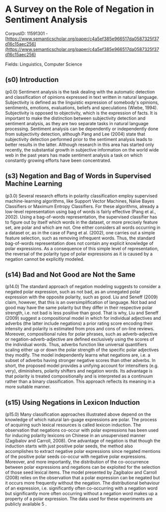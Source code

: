 # A Survey on the Role of Negation in Sentiment Analysis

CorpusID: 11591301 - [https://www.semanticscholar.org/paper/c4a5ef385e966517da0587325f37d16c15aec256](https://www.semanticscholar.org/paper/c4a5ef385e966517da0587325f37d16c15aec256)

Fields: Linguistics, Computer Science

## (s0) Introduction
(p0.0) Sentiment analysis is the task dealing with the automatic detection and classification of opinions expressed in text written in natural language. Subjectivity is defined as the linguistic expression of somebody's opinions, sentiments, emotions, evaluations, beliefs and speculations (Wiebe, 1994). Subjectivity is opposed to objectivity, which is the expression of facts. It is important to make the distinction between subjectivity detection and sentiment analysis, as they are two separate tasks in natural language processing. Sentiment analysis can be dependently or independently done from subjectivity detection, although Pang and Lee (2004) state that subjectivity detection performed prior to the sentiment analysis leads to better results in the latter. Although research in this area has started only recently, the substantial growth in subjective information on the world wide web in the past years has made sentiment analysis a task on which constantly growing efforts have been concentrated.
## (s3) Negation and Bag of Words in Supervised Machine Learning
(p3.0) Several research efforts in polarity classification employ supervised machine-learning algorithms, like Support Vector Machines, Naïve Bayes Classifiers or Maximum Entropy Classifiers. For these algorithms, already a low-level representation using bag of words is fairly effective (Pang et al., 2002). Using a bag-of-words representation, the supervised classifier has to figure out by itself which words in the dataset, or more precisely feature set, are polar and which are not. One either considers all words occurring in a dataset or, as in the case of Pang et al. (2002), one carries out a simple feature selection, such as removing infrequent words. Thus, the standard bag-of-words representation does not contain any explicit knowledge of polar expressions. As a consequence of this simple level of representation, the reversal of the polarity type of polar expressions as it is caused by a negation cannot be explicitly modeled.
## (s14) Bad and Not Good are Not the Same
(p14.0) The standard approach of negation modeling suggests to consider a negated polar expression, such as not bad, as an unnegated polar expression with the opposite polarity, such as good. Liu and Seneff (2009) claim, however, that this is an oversimplification of language. Not bad and good may have the same polarity but they differ in their respective polar strength, i.e. not bad is less positive than good. That is why, Liu and Seneff (2009) suggest a compositional model in which for individual adjectives and adverbs (the latter include negations) a prior rating score encoding their intensity and polarity is estimated from pros and cons of on-line reviews. Moreover, compositional rules for polar phrases, such as adverb-adjective or negation-adverb-adjective are defined exclusively using the scores of the individual words. Thus, adverbs function like universal quantifiers scaling either up or down the polar strength of the specific polar adjectives they modify. The model independently learns what negations are, i.e. a subset of adverbs having stronger negative scores than other adverbs. In short, the proposed model provides a unifying account for intensifiers (e.g. very), diminishers, polarity shifters and negation words. Its advantage is that polarity is treated compositionally and is interpreted as a continuum rather than a binary classification. This approach reflects its meaning in a more suitable manner.
## (s15) Using Negations in Lexicon Induction
(p15.0) Many classification approaches illustrated above depend on the knowledge of which natural lan-guage expressions are polar. The process of acquiring such lexical resources is called lexicon induction. The observation that negations co-occur with polar expressions has been used for inducing polarity lexicons on Chinese in an unsupervised manner (Zagibalov and Carroll, 2008). One advantage of negation is that though the induction starts with just positive polar seeds, the method also accomplishes to extract negative polar expressions since negated mentions of the positive polar seeds co-occur with negative polar expressions. Moreover, and more importantly, the distribution of the co-occurrence between polar expressions and negations can be exploited for the selection of those seed lexical items. The model presented by Zagibalov and Carroll (2008) relies on the observation that a polar expression can be negated but it occurs more frequently without the negation. The distributional behaviour of an expression, i.e. significantly often co-occurring with a negation word but significantly more often occurring without a negation word makes up a property of a polar expression. The data used for these experiments are publicly available 5 .

